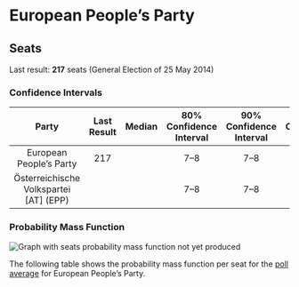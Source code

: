 # European People’s Party

## Seats

Last result: **217** seats (General Election of 25 May 2014)

### Confidence Intervals

| Party | Last Result | Median | 80% Confidence Interval | 90% Confidence Interval | 95% Confidence Interval | 99% Confidence Interval |
|:-----:|:-----------:|:------:|:-----------------------:|:-----------------------:|:-----------------------:|:-----------------------:|
| European People’s Party | 217 |  | 7–8 | 7–8 | 6–8 | 6–9 |
| Österreichische Volkspartei [AT] (EPP) | |  | 7–8 | 7–8 | 6–8 | 6–9 |

### Probability Mass Function

![Graph with seats probability mass function not yet produced](average-2019-06-30-seats-pmf-europeanpeople’sparty.png "Seats Probability Mass Function")

The following table shows the probability mass function per seat for the [poll average](average-2019-06-30.html) for European People’s Party.

